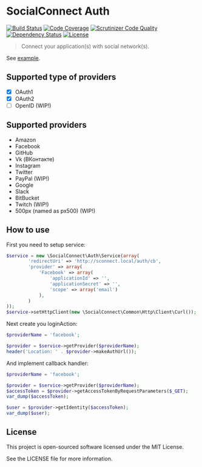 SocialConnect Auth
==================

[![Build Status](http://img.shields.io/travis/SocialConnect/auth.svg?style=flat-square)](https://travis-ci.org/SocialConnect/auth)
[![Code Coverage](https://scrutinizer-ci.com/g/SocialConnect/auth/badges/coverage.png?b=master)](https://scrutinizer-ci.com/g/SocialConnect/auth/?branch=master)
[![Scrutinizer Code Quality](http://img.shields.io/scrutinizer/g/socialconnect/auth/master.svg?style=flat-square)](https://scrutinizer-ci.com/g/SocialConnect/auth/?branch=master)
[![Dependency Status](https://www.versioneye.com/user/projects/54d7935c2bc7901e48000014/badge.svg?style=flat)](https://www.versioneye.com/user/projects/54d7935c2bc7901e48000014)
[![License](http://img.shields.io/packagist/l/SocialConnect/auth.svg?style=flat-square)](https://packagist.org/packages/socialconnect/auth)

> Connect your application(s) with social network(s).

See [example](./example).

## Supported type of providers

- [x] OAuth1
- [x] OAuth2
- [ ] OpenID (WIP!)

## Supported providers

* Amazon
* Facebook
* GitHub
* Vk (ВКонтакте)
* Instagram
* Twitter
* PayPal (WIP!)
* Google
* Slack
* BitBucket
* Twitch (WIP!)
* 500px (named as px500) (WIP!)

## How to use


First you need to setup service:

```php
$service = new \SocialConnect\Auth\Service(array(
        'redirectUri' => 'http://sconnect.local/auth/cb',
        'provider' => array(
            'Facebook' => array(
                'applicationId' => '',
                'applicationSecret' => '',
                'scope' => array('email')
            ),
        )
));
$service->setHttpClient(new \SocialConnect\Common\Http\Client\Curl());
```

Next create you loginAction:

```php
$providerName = 'facebook';

$provider = $service->getProvider($providerName);
header('Location: ' . $provider->makeAuthUrl());
```

And implement callback handler:

```php
$providerName = 'facebook';

$provider = $service->getProvider($providerName);
$accessToken = $provider->getAccessTokenByRequestParameters($_GET);
var_dump($accessToken);

$user = $provider->getIdentity($accessToken);
var_dump($user);
```

License
-------

This project is open-sourced software licensed under the MIT License.

See the LICENSE file for more information.
